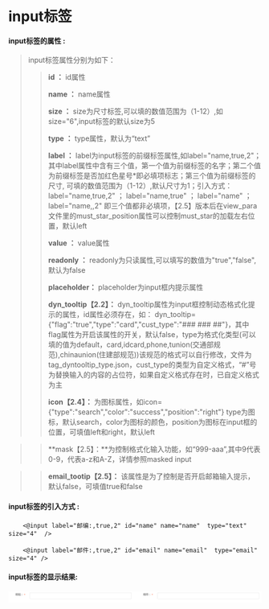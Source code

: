 # input**标签**

#### input**标签的属性 :**

> input标签属性分别为如下：
>
> > **id ：** id属性
> >
> > **name ：** name属性
> >
> > **size ：** size为尺寸标签,可以填的数值范围为（1-12）,如size="6",input标签的默认size为5
> >
> > **type ：** type属性，默认为“text”
> >
> > **label ：** label为input标签的前缀标签属性,如label="name,true,2"；其中label属性中含有三个值，第一个值为前缀标签的名字；第二个值为前缀标签是否加红色星号\*即必填项标志；第三个值为前缀标签的尺寸,
> > 可填的数值范围为（1-12）,默认尺寸为1；引入方式：label="name,true,2" ； label="name,true" ；
> > label="name" ；label="name,,2" 即三个值都非必填项，【2.5】版本后在view_para文件里的must_star_position属性可以控制must_star的加载左右位置，默认left
> >
> > **value  ：** value属性
> >
> > **readonly ：** readonly为只读属性,可以填写的数值为"true","false",默认为false
> >
> > **placeholder：** placeholder为input框内提示属性
> >
> > **dyn_tooltip【2.2】：** dyn_tooltip属性为input框控制动态格式化提示的属性，id属性必须存在，如：
dyn_tooltip={"flag":"true","type":"card","cust_type":"### ### ##"}，其中flag属性为开启该属性的开关，默认false，type为格式化类型(可以填的值为default，card,idcard,phone,tunion(交通部规范),chinaunion(住建部规范))该规范的格式可以自行修改，文件为tag_dyntooltip_type.json，cust_type的类型为自定义格式，“#”号为替换输入的内容的占位符，如果自定义格式存在时，已自定义格式为主
> >
> > **icon【2.4】：** 为图标属性，如icon={"type":"search","color":"success","position":"right"}
> > type为图标，默认search，color为图标的颜色，position为图标在input框的位置，可填值left和right，默认left

> > **mask【2.5】：**为控制格式化输入功能，如“999-aaa”,其中9代表0-9，代表a-z和A-Z，详情参照masked input

> > **email_tootip【2.5】：** 该属性是为了控制是否开启邮箱输入提示，默认false，可填值true和false




#### input标签的引入方式 :

```
    <@input label="邮编:,true,2" id="name" name="name"  type="text" size="4"  />

    <@input label="邮件:,true,2" id="email" name="email"  type="email" size="4" />
```

#### input标签的显示结果:

![](/assets/input.png)

